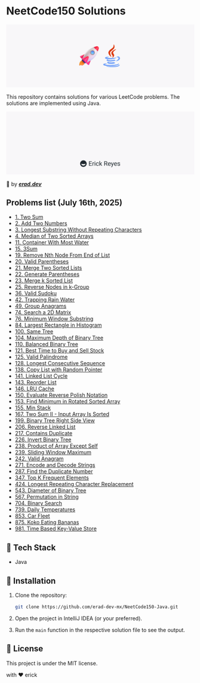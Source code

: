 # NeetCode150 Solutions

![NeetCode150](assets/main.png)

This repository contains solutions for various LeetCode problems. The solutions are implemented using Java.

![erad](assets/erad.png)

:rocket: by __*[erad.dev](https://erad.dev/)*__

## Problems list (July 16th, 2025)

- [1. Two Sum](https://github.com/erad-dev-mx/NeetCode150-Java/tree/master/src/LeetCode1)
- [2. Add Two Numbers](https://github.com/erad-dev-mx/NeetCode150-Java/tree/master/src/LeetCode2)
- [3. Longest Substring Without Repeating Characters](https://github.com/erad-dev-mx/NeetCode150-Java/tree/master/src/LeetCode3)
- [4. Median of Two Sorted Arrays](https://github.com/erad-dev-mx/NeetCode150-Java/tree/master/src/LeetCode4)
- [11. Container With Most Water](https://github.com/erad-dev-mx/NeetCode150-Java/tree/master/src/LeetCode11)
- [15. 3Sum](https://github.com/erad-dev-mx/NeetCode150-Java/tree/master/src/LeetCode15)
- [19. Remove Nth Node From End of List](https://github.com/erad-dev-mx/NeetCode150-Java/tree/master/src/LeetCode19)
- [20. Valid Parentheses](https://github.com/erad-dev-mx/NeetCode150-Java/tree/master/src/LeetCode20)
- [21. Merge Two Sorted Lists](https://github.com/erad-dev-mx/NeetCode150-Java/tree/master/src/LeetCode21)
- [22. Generate Parentheses](https://github.com/erad-dev-mx/NeetCode150-Java/tree/master/src/LeetCode22)
- [23. Merge k Sorted List](https://github.com/erad-dev-mx/NeetCode150-Java/tree/master/src/LeetCode23)
- [25. Reverse Nodes in k-Group](https://github.com/erad-dev-mx/NeetCode150-Java/tree/master/src/LeetCode25)
- [36. Valid Sudoku](https://github.com/erad-dev-mx/NeetCode150-Java/tree/master/src/LeetCode36)
- [42. Trapping Rain Water](https://github.com/erad-dev-mx/NeetCode150-Java/tree/master/src/LeetCode42)
- [49. Group Anagrams](https://github.com/erad-dev-mx/NeetCode150-Java/tree/master/src/LeetCode49)
- [74. Search a 2D Matrix](https://github.com/erad-dev-mx/NeetCode150-Java/tree/master/src/LeetCode74)
- [76. Minimum Window Substring](https://github.com/erad-dev-mx/NeetCode150-Java/tree/master/src/LeetCode76)
- [84. Largest Rectangle in Histogram](https://github.com/erad-dev-mx/NeetCode150-Java/tree/master/src/LeetCode84)
- [100. Same Tree](https://github.com/erad-dev-mx/NeetCode150-Java/tree/master/src/LeetCode100)
- [104. Maximum Depth of Binary Tree](https://github.com/erad-dev-mx/NeetCode150-Java/tree/master/src/LeetCode104)
- [110. Balanced Binary Tree](https://github.com/erad-dev-mx/NeetCode150-Java/tree/master/src/LeetCode110)
- [121. Best Time to Buy and Sell Stock](https://github.com/erad-dev-mx/NeetCode150-Java/tree/master/src/LeetCode121)
- [125. Valid Palindrome](https://github.com/erad-dev-mx/NeetCode150-Java/tree/master/src/LeetCode125)
- [128. Longest Consecutive Sequence](https://github.com/erad-dev-mx/NeetCode150-Java/tree/master/src/LeetCode128)
- [138. Copy List with Random Pointer](https://github.com/erad-dev-mx/NeetCode150-Java/tree/master/src/LeetCode138)
- [141. Linked List Cycle](https://github.com/erad-dev-mx/NeetCode150-Java/tree/master/src/LeetCode141)
- [143. Reorder List](https://github.com/erad-dev-mx/NeetCode150-Java/tree/master/src/LeetCode143)
- [146. LRU Cache](https://github.com/erad-dev-mx/NeetCode150-Java/tree/master/src/LeetCode146)
- [150. Evaluate Reverse Polish Notation](https://github.com/erad-dev-mx/NeetCode150-Java/tree/master/src/LeetCode150)
- [153. Find Minimum in Rotated Sorted Array](https://github.com/erad-dev-mx/NeetCode150-Java/tree/master/src/LeetCode153)
- [155. Min Stack](https://github.com/erad-dev-mx/NeetCode150-Java/tree/master/src/LeetCode155)
- [167. Two Sum II - Input Array Is Sorted](https://github.com/erad-dev-mx/NeetCode150-Java/tree/master/src/LeetCode167)
- [199. Binary Tree Right Side View](https://github.com/erad-dev-mx/NeetCode150-Java/tree/master/src/LeetCode199)
- [206. Reverse Linked List](https://github.com/erad-dev-mx/NeetCode150-Java/tree/master/src/LeetCode206)
- [217. Contains Duplicate](https://github.com/erad-dev-mx/NeetCode150-Java/tree/master/src/LeetCode217)
- [226. Invert Binary Tree](https://github.com/erad-dev-mx/NeetCode150-Java/tree/master/src/LeetCode226)
- [238. Product of Array Except Self](https://github.com/erad-dev-mx/NeetCode150-Java/tree/master/src/LeetCode238)
- [239. Sliding Window Maximum](https://github.com/erad-dev-mx/NeetCode150-Java/tree/master/src/LeetCode239)
- [242. Valid Anagram](https://github.com/erad-dev-mx/NeetCode150-Java/tree/master/src/LeetCode242)
- [271. Encode and Decode Strings](https://github.com/erad-dev-mx/NeetCode150-Java/tree/master/src/LeetCode271)
- [287. Find the Duplicate Number](https://github.com/erad-dev-mx/NeetCode150-Java/tree/master/src/LeetCode287)
- [347. Top K Frequent Elements](https://github.com/erad-dev-mx/NeetCode150-Java/tree/master/src/LeetCode347)
- [424. Longest Repeating Character Replacement](https://github.com/erad-dev-mx/NeetCode150-Java/tree/master/src/LeetCode424)
- [543. Diameter of Binary Tree](https://github.com/erad-dev-mx/NeetCode150-Java/tree/master/src/LeetCode543)
- [567. Permutation in String](https://github.com/erad-dev-mx/NeetCode150-Java/tree/master/src/LeetCode567)
- [704. Binary Search](https://github.com/erad-dev-mx/NeetCode150-Java/tree/master/src/LeetCode704)
- [739. Daily Temperatures](https://github.com/erad-dev-mx/NeetCode150-Java/tree/master/src/LeetCode739)
- [853. Car Fleet](https://github.com/erad-dev-mx/NeetCode150-Java/tree/master/src/LeetCode853)
- [875. Koko Eating Bananas](https://github.com/erad-dev-mx/NeetCode150-Java/tree/master/src/LeetCode875)
- [981. Time Based Key-Value Store](https://github.com/erad-dev-mx/NeetCode150-Java/tree/master/src/LeetCode981)

## :hammer: Tech Stack

- Java

## :running: Installation

1. Clone the repository:
    ```sh
    git clone https://github.com/erad-dev-mx/NeetCode150-Java.git
    ```

2. Open the project in IntelliJ IDEA (or your preferred).

3. Run the `main` function in the respective solution file to see the output.

## :scroll: License

This project is under the MIT license.

with :heart: erick